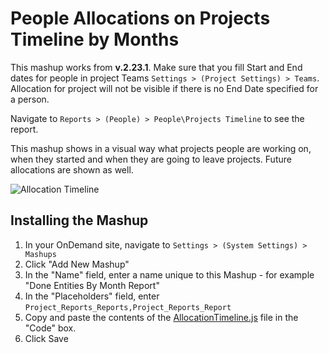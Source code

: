 People Allocations on Projects Timeline by Months
=======================

This mashup works from __v.2.23.1__. Make sure that you fill Start and End dates for people in project Teams ```Settings > (Project Settings) > Teams```. Allocation for project will not be visible if there is no End Date specified for a person.

Navigate to ```Reports > (People) > People\Projects Timeline``` to see the report.

This mashup shows in a visual way what projects people are working on, when they started and when they are going to leave projects. Future allocations are shown as well.

![Allocation Timeline](https://github.com/TargetProcess/MashupsLibrary/raw/master/Allocation%20Timeline/AllocationTimeline.png)

Installing the Mashup 
-------------------------------------------------

1. In your OnDemand site, navigate to ```Settings > (System Settings) > Mashups```
2. Click "Add New Mashup"
3. In the "Name" field, enter a name unique to this Mashup - for example "Done Entities By Month Report"
4. In the "Placeholders" field, enter ```Project_Reports_Reports,Project_Reports_Report```
5. Copy and paste the contents of the [AllocationTimeline.js](https://raw.github.com/TargetProcess/MashupsLibrary/master/AllocationTimeline/AllocationTimeline.js) file in the "Code" box.
6. Click Save
